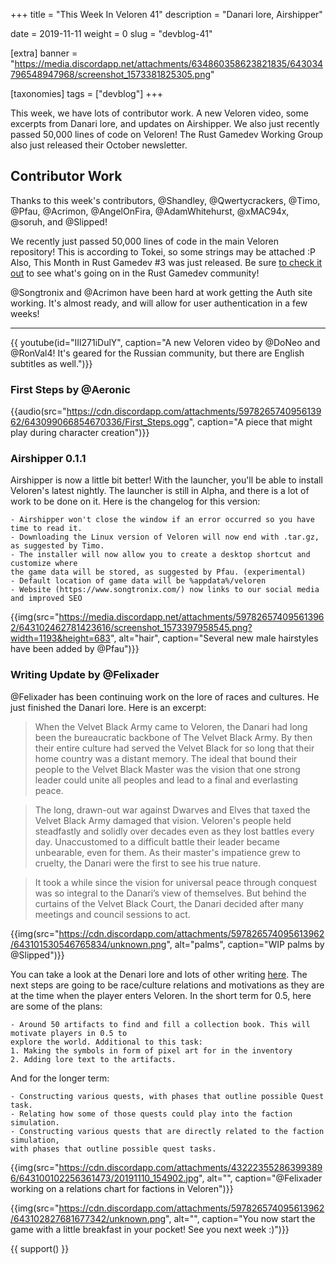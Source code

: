 +++
title = "This Week In Veloren 41"
description = "Danari lore, Airshipper"

date = 2019-11-11
weight = 0
slug = "devblog-41"

[extra]
banner = "https://media.discordapp.net/attachments/634860358623821835/643034796548947968/screenshot_1573381825305.png"

[taxonomies]
tags = ["devblog"]
+++

This week, we have lots of contributor work. A new Veloren video, some excerpts from Danari lore, and updates on Airshipper. We also just recently passed 50,000 lines of code on Veloren! The Rust Gamedev Working Group also just released their October newsletter.

## Contributor Work

Thanks to this week's contributors, @Shandley, @Qwertycrackers, @Timo, @Pfau, @Acrimon, @AngelOnFira, @AdamWhitehurst, @xMAC94x, @soruh, and @Slipped!

We recently just passed 50,000 lines of code in the main Veloren repository! This is according to Tokei, so some strings may be attached :P Also, This Month in Rust Gamedev #3 was just released. Be sure [to check it out](https://rust-gamedev.github.io/2019/11/07/newsletter-003.html) to see what's going on in the Rust Gamedev community!

@Songtronix and @Acrimon have been hard at work getting the Auth site working. It's almost ready, and will allow for user authentication in a few weeks!

<hr>

{{ youtube(id="IIl271iDulY", caption="A new Veloren video by @DoNeo and @RonVal4! It's geared for the Russian community, but there are English subtitles as well.")}}

### First Steps by @Aeronic

{{audio(src="https://cdn.discordapp.com/attachments/597826574095613962/643099066854670336/First_Steps.ogg", caption="A piece that might play during character creation")}}

### Airshipper 0.1.1

Airshipper is now a little bit better! With the launcher, you'll be able to install Veloren's latest nightly. The launcher is still in Alpha, and there is a lot of work to be done on it. Here is the changelog for this version:

```
- Airshipper won't close the window if an error occurred so you have time to read it.
- Downloading the Linux version of Veloren will now end with .tar.gz, as suggested by Timo.
- The installer will now allow you to create a desktop shortcut and customize where
the game data will be stored, as suggested by Pfau. (experimental)
- Default location of game data will be %appdata%/veloren
- Website (https://www.songtronix.com/) now links to our social media and improved SEO
```

{{img(src="https://media.discordapp.net/attachments/597826574095613962/643102462781423616/screenshot_1573397958545.png?width=1193&height=683", alt="hair", caption="Several new male hairstyles have been added by @Pfau")}}

### Writing Update by @Felixader

@Felixader has been continuing work on the lore of races and cultures. He just finished the Danari lore. Here is an excerpt:

> When the Velvet Black Army came to Veloren, the Danari had long been the bureaucratic backbone of The Velvet Black Army. By then their entire culture had served the Velvet Black for so long that their home country was a distant memory. The ideal that bound their people to the Velvet Black Master was the vision that one strong leader could unite all peoples and lead to a final and everlasting peace.

> The long, drawn-out war against Dwarves and Elves that taxed the Velvet Black Army damaged that vision. Veloren's people held steadfastly and solidly over decades even as they lost battles every day. Unaccustomed to a difficult battle their leader became unbearable, even for them. As their master's impatience grew to cruelty, the Danari were the first to see his true nature.

> It took a while since the vision for universal peace through conquest was so integral to the Danari’s view of themselves. But behind the curtains of the Velvet Black Court, the Danari decided after many meetings and council sessions to act.

{{img(src="https://cdn.discordapp.com/attachments/597826574095613962/643101530546765834/unknown.png", alt="palms", caption="WIP palms by @Slipped")}}

You can take a look at the Denari lore and lots of other writing [here](https://docs.google.com/document/d/1WGacLASLkz24l5WDJ8nCe7ONIYTy_5iQoAl5oVsEM_o/edit?usp=sharing). The next steps are going to be race/culture relations and motivations as they are at the time when the player enters Veloren. In the short term for 0.5, here are some of the plans:

```
- Around 50 artifacts to find and fill a collection book. This will motivate players in 0.5 to
explore the world. Additional to this task:
1. Making the symbols in form of pixel art for in the inventory
2. Adding lore text to the artifacts.
```

And for the longer term:

```
- Constructing various quests, with phases that outline possible Quest task.
- Relating how some of those quests could play into the faction simulation.
- Constructing various quests that are directly related to the faction simulation,
with phases that outline possible quest tasks.
```

{{img(src="https://cdn.discordapp.com/attachments/432223552863993896/643100102256361473/20191110_154902.jpg", alt="", caption="@Felixader working on a relations chart for factions in Veloren")}}

{{img(src="https://cdn.discordapp.com/attachments/597826574095613962/643102827681677342/unknown.png", alt="", caption="You now start the game with a little breakfast in your pocket! See you next week :)")}}

{{ support() }}
